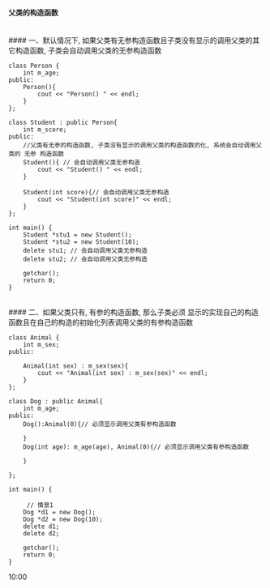 #### 父类的构造函数

<br>
#### 一、默认情况下, 如果父类有无参构造函数且子类没有显示的调用父类的其它构造函数, 子类会自动调用父类的无参构造函数

```
class Person {
    int m_age;
public:
    Person(){
        cout << "Person() " << endl;
    }
};

class Student : public Person{
    int m_score;
public:
    //父类有无参的构造函数, 子类没有显示的调用父类的构造函数的化, 系统会自动调用父类的 无参 构造函数
    Student(){ // 会自动调用父类无参构造
        cout << "Student() " << endl;
    }
    
    Student(int score){// 会自动调用父类无参构造
        cout << "Student(int score)" << endl;
    }
};

int main() {
    Student *stu1 = new Student();
    Student *stu2 = new Student(10);
    delete stu1; // 会自动调用父类无参构造
    delete stu2; // 会自动调用父类无参构造
  
    getchar();
    return 0;
}
```





<br>
#### 二、如果父类只有, 有参的构造函数, 那么子类必须 显示的实现自己的构造函数且在自己的构造的初始化列表调用父类的有参构造函数

```
class Animal {
    int m_sex;
public:
    
    Animal(int sex) : m_sex(sex){
        cout << "Animal(int sex) : m_sex(sex)" << endl;
    }
};

class Dog : public Animal{
    int m_age;
public:
    Dog():Animal(0){// 必须显示调用父类有参构造函数
        
    }
    Dog(int age): m_age(age), Animal(0){// 必须显示调用父类有参构造函数
        
    }
   
};

int main() {
   
     // 情景1
    Dog *d1 = new Dog();
    Dog *d2 = new Dog(10);
    delete d1;
    delete d2;

    getchar();
    return 0;
}

```


10:00






